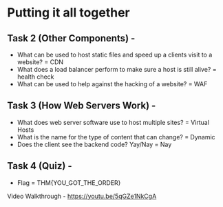 # Putting it all together
## Task 2 (Other Components) - 
* What can be used to host static files and speed up a clients visit to a website?
 = CDN
* What does a load balancer perform to make sure a host is still alive?
 = health check
* What can be used to help against the hacking of a website?
 = WAF
## Task 3 (How Web Servers Work) - 
* What does web server software use to host multiple sites?
 = Virtual Hosts
* What is the name for the type of content that can change?
 = Dynamic
* Does the client see the backend code? Yay/Nay
 = Nay
## Task 4 (Quiz) - 
* Flag
 = THM{YOU_GOT_THE_ORDER}

Video Walkthrough - https://youtu.be/5qGZe1NkCgA